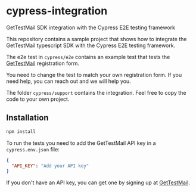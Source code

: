 # cypress-integration
GetTestMail SDK integration with the Cypress E2E testing framework

This repository contains a sample project that shows how to integrate the GetTestMail typescript SDK with the Cypress E2E testing framework. 

The e2e test in `cypress/e2e` contains an example test that tests the [GetTestMail](https://gettestmail.com) registration form.

You need to change the test to match your own registration form. If you need help, you can reach out and we will help you.

The folder `cypress/support` contains the integration. Feel free to copy the code to your own project.

## Installation

```bash
npm install
```

To run the tests you need to add the GetTestMail API key in a `cypress.env.json` file:

```json
{
  "API_KEY": "Add your API key"
}
```

If you don't have an API key, you can get one by signing up at [GetTestMail](https://gettestmail.com/en/signup).

